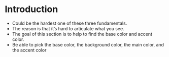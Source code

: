 # Introduction
* Could be the hardest one of these three fundamentals.
* The reason is that it’s hard to articulate what you see.
* The goal of this section is to help to find the base color and accent color.
* Be able to pick the base color, the background color, the main color, and the accent color
